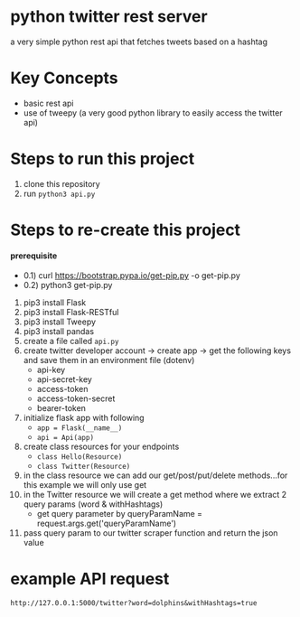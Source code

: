 # python twitter rest server 

a very simple python rest api that fetches tweets based on a hashtag 

# Key Concepts

* basic rest api 
* use of tweepy (a very good python library to easily access the twitter api) 

# Steps to run this project
1) clone this repository 
2) run `python3 api.py`

# Steps to re-create this project

#### prerequisite 
- 0.1) curl https://bootstrap.pypa.io/get-pip.py -o get-pip.py
- 0.2) python3 get-pip.py

1) pip3 install Flask
2) pip3 install Flask-RESTful
3) pip3 install Tweepy
4) pip3 install pandas
5) create a file called `api.py` 
6) create twitter developer account -> create app -> get the following keys and save them in an environment file (dotenv)
    - api-key
    - api-secret-key
    - access-token
    - access-token-secret
    - bearer-token
7) initialize flask app with following 
    -  `app = Flask(__name__)`
    -  `api = Api(app)`
8) create class resources for your endpoints 
    - `class Hello(Resource)`
    - `class Twitter(Resource)` 
9) in the class resource we can add our get/post/put/delete methods...for this example we will only use get 
10) in the Twitter resource we will create a get method where we extract 2 query params (word & withHashtags)
    - get query parameter by queryParamName = request.args.get('queryParamName')
11) pass query param to our twitter scraper function and return the json value

# example API request 
`http://127.0.0.1:5000/twitter?word=dolphins&withHashtags=true`
